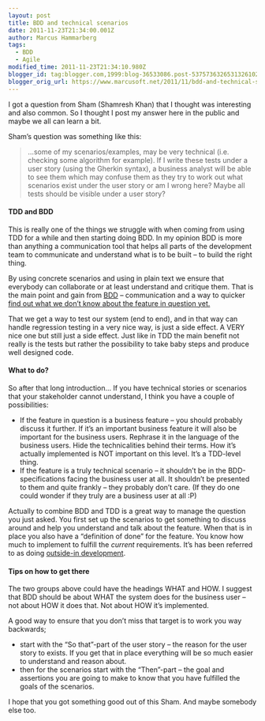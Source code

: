```yaml
---
layout: post
title: BDD and technical scenarios
date: 2011-11-23T21:34:00.001Z
author: Marcus Hammarberg
tags:
  - BDD
  - Agile
modified_time: 2011-11-23T21:34:10.980Z
blogger_id: tag:blogger.com,1999:blog-36533086.post-5375736326531326102
blogger_orig_url: https://www.marcusoft.net/2011/11/bdd-and-technical-scenarios.html
---
```


I got a question from Sham (Shamresh Khan) that I thought was interesting and also common. So I thought I post my answer here in the public and maybe we all can learn a bit.

Sham’s question was something like this:

> …some of my scenarios/examples, may be very technical (i.e. checking
> some algorithm for example). If I write these tests under a user story
> (using the Gherkin syntax), a business analyst will be able to see
> them which may confuse them as they try to work out what scenarios
> exist under the user story or am I wrong here? Maybe all tests should
> be visible under a user story?

#### TDD and BDD

This is really one of the things we struggle with when coming from using TDD for a while and then starting doing BDD. In my opinion BDD is more than anything a communication tool that helps all parts of the development team to communicate and understand what is to be built – to build the right thing.

By using concrete scenarios and using in plain text we ensure that everybody can collaborate or at least understand and critique them. That is the main point and gain from <a href="http://en.wikipedia.org/wiki/Behavior_Driven_Development" target="_blank">BDD</a> – communication and a way to quicker <a href="http://dannorth.net/2010/08/30/introducing-deliberate-discovery/" target="_blank">find out what we don’t know about the feature in question yet.</a>

That we get a way to test our system (end to end), and in that way can handle regression testing in a very nice way, is just a side effect. A VERY nice one but still just a side effect. Just like in TDD the main benefit not really is the tests but rather the possibility to take baby steps and produce well designed code.

#### What to do?

So after that long introduction… If you have technical stories or scenarios that your stakeholder cannot understand, I think you have a couple of possibilities:

- If the feature in question is a business feature – you should probably discuss it further. If it’s an important business feature it will also be important for the business users. Rephrase it in the language of the business users. Hide the technicalities behind their terms. How it’s actually implemented is NOT important on this level. It’s a TDD-level thing.
- If the feature is a truly technical scenario – it shouldn’t be in the BDD-specifications facing the business user at all. It shouldn’t be presented to them and quite frankly – they probably don’t care. (If they do one could wonder if they truly are a business user at all :P)

Actually to combine BDD and TDD is a great way to manage the question you just asked. You first set up the scenarios to get something to discuss around and help you understand and talk about the feature. When that is in place you also have a “definition of done” for the feature. You know how much to implement to fulfill the *current* requirements. It’s has been referred to as doing <a href="http://en.wikipedia.org/wiki/Outside%E2%80%93in_software_development" target="_blank">outside-in development</a>.

#### Tips on how to get there

The two groups above could have the headings WHAT and HOW. I suggest that BDD should be about WHAT the system does for the business user – not about HOW it does that. Not about HOW it’s implemented.

A good way to ensure that you don’t miss that target is to work you way backwards;

- start with the “So that”-part of the user story – the reason for the user story to exists. If you get that in place everything will be so much easier to understand and reason about.
- then for the scenarios start with the “Then”-part – the goal and assertions you are going to make to know that you have fulfilled the goals of the scenarios.

I hope that you got something good out of this Sham. And maybe somebody else too.
